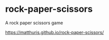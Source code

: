 # rock-paper-scissors

A rock paper scissors game

https://matthuris.github.io/rock-paper-scissors/
